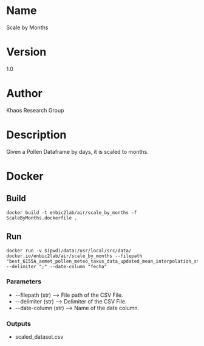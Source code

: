 # Name
Scale by Months

# Version
1.0

# Author
Khaos Research Group

# Description
Given a Pollen Dataframe by days, it is scaled to months.

# Docker
## Build
```shell
docker build -t enbic2lab/air/scale_by_months -f ScaleByMonths.dockerfile .
```
## Run
```shell
docker run -v $(pwd)/data:/usr/local/src/data/ docker.io/enbic2lab/air/scale_by_months --filepath "best_6155A_aemet_pollen_meteo_taxus_data_updated_mean_interpolation_statistics.csv" --delimiter ";" --date-column "fecha"
```

### Parameters
* --filepath (str) --> File path of the CSV File.
* --delimiter (str) --> Delimiter of the CSV File.
* --date-column (str) --> Name of the date column.

### Outputs
* scaled_dataset.csv
